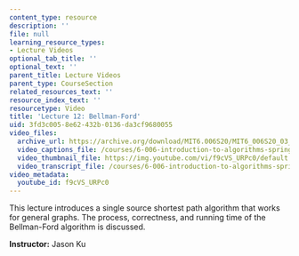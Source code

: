 ```yaml
---
content_type: resource
description: ''
file: null
learning_resource_types:
- Lecture Videos
optional_tab_title: ''
optional_text: ''
parent_title: Lecture Videos
parent_type: CourseSection
related_resources_text: ''
resource_index_text: ''
resourcetype: Video
title: 'Lecture 12: Bellman-Ford'
uid: 3fd3c005-8e62-432b-0136-da3cf9680055
video_files:
  archive_url: https://archive.org/download/MIT6.006S20/MIT6_006S20_03_19_Lecture_12_300k.mp4
  video_captions_file: /courses/6-006-introduction-to-algorithms-spring-2020/ca5fbd6ac50d5b5e82c00753fdf60990_f9cVS_URPc0.vtt
  video_thumbnail_file: https://img.youtube.com/vi/f9cVS_URPc0/default.jpg
  video_transcript_file: /courses/6-006-introduction-to-algorithms-spring-2020/08c2314e3e4c4590bffc3409549f25eb_f9cVS_URPc0.pdf
video_metadata:
  youtube_id: f9cVS_URPc0
---
```


This lecture introduces a single source shortest path algorithm that works for general graphs. The process, correctness, and running time of the Bellman-Ford algorithm is discussed.

**Instructor:** Jason Ku